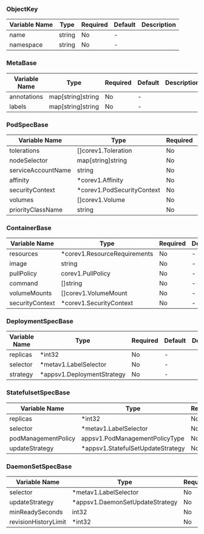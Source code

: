 ### ObjectKey
| Variable Name | Type | Required | Default | Description |
|---|---|---|---|---|
| name | string | No | - |  |
| namespace | string | No | - |  |
### MetaBase
| Variable Name | Type | Required | Default | Description |
|---|---|---|---|---|
| annotations | map[string]string | No | - |  |
| labels | map[string]string | No | - |  |
### PodSpecBase
| Variable Name | Type | Required | Default | Description |
|---|---|---|---|---|
| tolerations | []corev1.Toleration | No | - |  |
| nodeSelector | map[string]string | No | - |  |
| serviceAccountName | string | No | - |  |
| affinity | *corev1.Affinity | No | - |  |
| securityContext | *corev1.PodSecurityContext | No | - |  |
| volumes | []corev1.Volume | No | - |  |
| priorityClassName | string | No | - |  |
### ContainerBase
| Variable Name | Type | Required | Default | Description |
|---|---|---|---|---|
| resources | *corev1.ResourceRequirements | No | - |  |
| image | string | No | - |  |
| pullPolicy | corev1.PullPolicy | No | - |  |
| command | []string | No | - |  |
| volumeMounts | []corev1.VolumeMount | No | - |  |
| securityContext | *corev1.SecurityContext | No | - |  |
### DeploymentSpecBase
| Variable Name | Type | Required | Default | Description |
|---|---|---|---|---|
| replicas | *int32 | No | - |  |
| selector | *metav1.LabelSelector | No | - |  |
| strategy | *appsv1.DeploymentStrategy | No | - |  |
### StatefulsetSpecBase
| Variable Name | Type | Required | Default | Description |
|---|---|---|---|---|
| replicas | *int32 | No | - |  |
| selector | *metav1.LabelSelector | No | - |  |
| podManagementPolicy | appsv1.PodManagementPolicyType | No | - |  |
| updateStrategy | *appsv1.StatefulSetUpdateStrategy | No | - |  |
### DaemonSetSpecBase
| Variable Name | Type | Required | Default | Description |
|---|---|---|---|---|
| selector | *metav1.LabelSelector | No | - |  |
| updateStrategy | *appsv1.DaemonSetUpdateStrategy | No | - |  |
| minReadySeconds | int32 | No | - |  |
| revisionHistoryLimit | *int32 | No | - |  |

